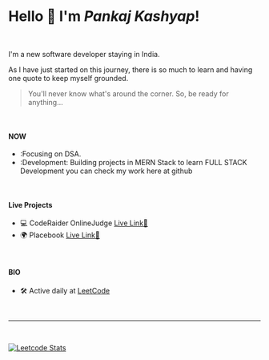 # Hello :wave: I'm **_Pankaj Kashyap_**!

</br>

I'm a new software developer staying in India. </br>

As I have just started on this journey, there is so much to learn and having one quote to keep myself grounded. </br>

> You'll never know what's around the corner. So, be ready for anything...

</br>

#### NOW

- :Focusing on DSA.
- :Development: Building projects in MERN Stack to learn FULL STACK Development you can check my work here at github

</br>

#### Live Projects

- 💻 CodeRaider OnlineJudge [Live Link🔗](http://coderaider.in)
- 🌍 Placebook [Live Link🔗](http://placebook.co.in)

</br>

#### BIO

- :hammer_and_wrench: Active daily at [LeetCode](https://leetcode.com/code__raider/)

</br>

---

</br>

[![Leetcode Stats](https://leetcard.jacoblin.cool/code__raider?ext=heatmap)](https://leetcode.com/code__raider)

</br>
